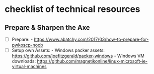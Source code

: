 # checklist of technical resources

## Prepare & Sharpen the Axe
- [ ] Prepare: 
       - https://www.abatchy.com/2017/03/how-to-prepare-for-pwkoscp-noob
- [ ] Setup own Assets:
       - Windows packer assets: https://github.com/joefitzgerald/packer-windows
       - Windows VM downloads: https://github.com/magnetikonline/linux-microsoft-ie-virtual-machines 
